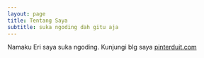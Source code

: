 ```yaml
---
layout: page
title: Tentang Saya
subtitle: suka ngoding dah gitu aja
---
```


Namaku Eri saya suka ngoding. Kunjungi blg saya [pinterduit.com](https://www.pinterduit.com)
